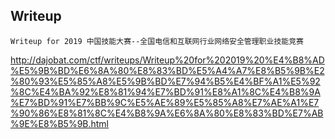 ## Writeup
`Writeup for 2019 中国技能大赛--全国电信和互联网行业网络安全管理职业技能竞赛`

http://dajobat.com/ctf/writeups/Writeup%20for%202019%20%E4%B8%AD%E5%9B%BD%E6%8A%80%E8%83%BD%E5%A4%A7%E8%B5%9B%E2%80%93%E5%85%A8%E5%9B%BD%E7%94%B5%E4%BF%A1%E5%92%8C%E4%BA%92%E8%81%94%E7%BD%91%E8%A1%8C%E4%B8%9A%E7%BD%91%E7%BB%9C%E5%AE%89%E5%85%A8%E7%AE%A1%E7%90%86%E8%81%8C%E4%B8%9A%E6%8A%80%E8%83%BD%E7%AB%9E%E8%B5%9B.html
